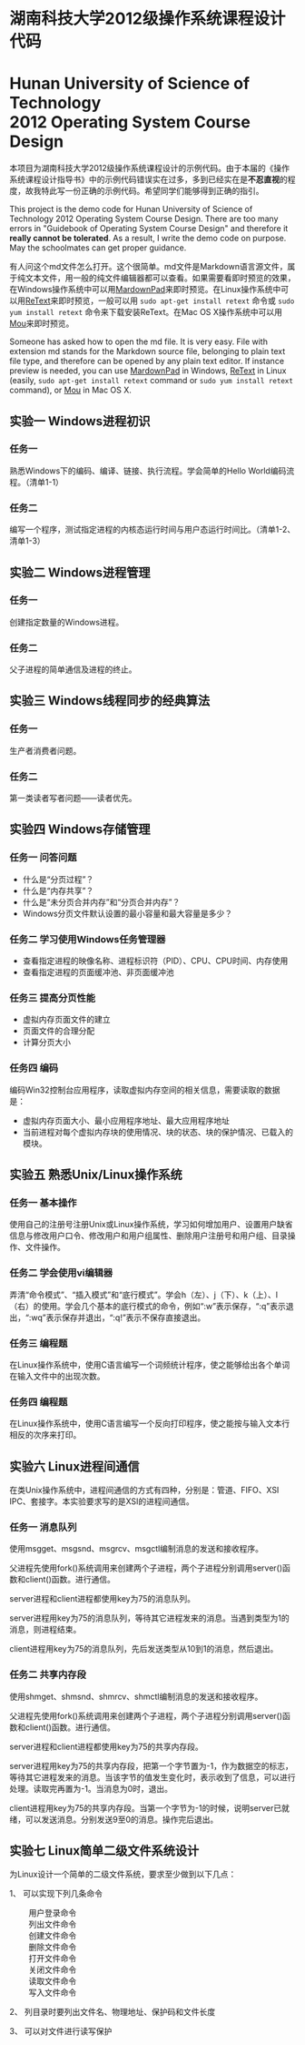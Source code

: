 # 湖南科技大学2012级操作系统课程设计代码 #
# Hunan University of Science of Technology <br /> 2012 Operating System Course Design #

本项目为湖南科技大学2012级操作系统课程设计的示例代码。由于本届的《操作系统课程设计指导书》中的示例代码错误实在过多，多到已经实在是<strong>不忍直视</strong>的程度，故我特此写一份正确的示例代码。希望同学们能够得到正确的指引。

This project is the demo code for Hunan University of Science of Technology 2012 Operating System Course Design. There are too many errors in "Guidebook of Operating System Course Design" and therefore it <strong>really cannot be tolerated</strong>. As a result, I write the demo code on purpose. May the schoolmates can get proper guidance.

有人问这个md文件怎么打开。这个很简单。md文件是Markdown语言源文件，属于纯文本文件，用一般的纯文件编辑器都可以查看。如果需要看即时预览的效果，在Windows操作系统中可以用[MardownPad](http://markdownpad.com/)来即时预览。在Linux操作系统中可以用[ReText](http://sourceforge.net/projects/retext/)来即时预览，一般可以用 `sudo apt-get install retext` 命令或 `sudo yum install retext` 命令来下载安装ReText。在Mac OS X操作系统中可以用[Mou](http://mouapp.com/)来即时预览。

Someone has asked how to open the md file. It is very easy. File with extension md stands for the Markdown source file, belonging to plain text file type, and therefore can be opened by any plain text editor. If instance preview is needed, you can use [MardownPad](http://markdownpad.com/) in Windows, [ReText](http://sourceforge.net/projects/retext/) in Linux (easily, `sudo apt-get install retext` command or `sudo yum install retext` command), or [Mou](http://mouapp.com/) in Mac OS X.

## 实验一 Windows进程初识 ##

### 任务一 ###

熟悉Windows下的编码、编译、链接、执行流程。学会简单的Hello World编码流程。（清单1-1）

### 任务二 ###

编写一个程序，测试指定进程的内核态运行时间与用户态运行时间比。（清单1-2、清单1-3）

## 实验二 Windows进程管理 ##

### 任务一 ###
创建指定数量的Windows进程。

### 任务二 ###

父子进程的简单通信及进程的终止。

## 实验三 Windows线程同步的经典算法 ##

### 任务一 ###

生产者消费者问题。

### 任务二 ###

第一类读者写者问题——读者优先。

## 实验四 Windows存储管理 ##

### 任务一 问答问题 ###


- 什么是“分页过程”？
- 什么是“内存共享”？
- 什么是“未分页合并内存”和“分页合并内存”？
- Windows分页文件默认设置的最小容量和最大容量是多少？

### 任务二 学习使用Windows任务管理器 ###

- 查看指定进程的映像名称、进程标识符（PID）、CPU、CPU时间、内存使用
- 查看指定进程的页面缓冲池、非页面缓冲池

### 任务三 提高分页性能 ###

- 虚拟内存页面文件的建立
- 页面文件的合理分配
- 计算分页大小

### 任务四 编码 ###

编码Win32控制台应用程序，读取虚拟内存空间的相关信息，需要读取的数据是：

- 虚拟内存页面大小、最小应用程序地址、最大应用程序地址
- 当前进程对每个虚拟内存块的使用情况、块的状态、块的保护情况、已载入的模块。

## 实验五 熟悉Unix/Linux操作系统 ##

### 任务一 基本操作 ###

使用自己的注册号注册Unix或Linux操作系统，学习如何增加用户、设置用户缺省信息与修改用户口令、修改用户和用户组属性、删除用户注册号和用户组、目录操作、文件操作。

### 任务二 学会使用vi编辑器 ###

弄清“命令模式”、“插入模式”和“底行模式”。学会h（左）、j（下）、k（上）、l（右）的使用。学会几个基本的底行模式的命令，例如“:w”表示保存，“:q”表示退出，“:wq”表示保存并退出，“:q!”表示不保存直接退出。

### 任务三 编程题 ###
在Linux操作系统中，使用C语言编写一个词频统计程序，使之能够给出各个单词在输入文件中的出现次数。

### 任务四 编程题 ###
在Linux操作系统中，使用C语言编写一个反向打印程序，使之能按与输入文本行相反的次序来打印。

## 实验六 Linux进程间通信 ##

在类Unix操作系统中，进程间通信的方式有四种，分别是：管道、FIFO、XSI IPC、套接字。本实验要求写的是XSI的进程间通信。

### 任务一 消息队列 ###

使用msgget、msgsnd、msgrcv、msgctl编制消息的发送和接收程序。

父进程先使用fork()系统调用来创建两个子进程，两个子进程分别调用server()函数和client()函数。进行通信。

server进程和client进程都使用key为75的消息队列。

server进程用key为75的消息队列，等待其它进程发来的消息。当遇到类型为1的消息，则进程结束。

client进程用key为75的消息队列，先后发送类型从10到1的消息，然后退出。

### 任务二 共享内存段 ###

使用shmget、shmsnd、shmrcv、shmctl编制消息的发送和接收程序。

父进程先使用fork()系统调用来创建两个子进程，两个子进程分别调用server()函数和client()函数。进行通信。

server进程和client进程都使用key为75的共享内存段。

server进程用key为75的共享内存段，把第一个字节置为-1，作为数据空的标志，等待其它进程发来的消息。当该字节的值发生变化时，表示收到了信息，可以进行处理。读取完再置为-1。当消息为0时，退出。

client进程用key为75的共享内存段。当第一个字节为-1的时候，说明server已就绪，可以发送消息。分别发送9至0的消息。操作完后退出。

## 实验七 Linux简单二级文件系统设计 ##

为Linux设计一个简单的二级文件系统，要求至少做到以下几点：

1、 可以实现下列几条命令

<pre>
    用户登录命令
    列出文件命令
    创建文件命令
    删除文件命令
    打开文件命令
    关闭文件命令
    读取文件命令
    写入文件命令
</pre>

2、 列目录时要列出文件名、物理地址、保护码和文件长度

3、 可以对文件进行读写保护
